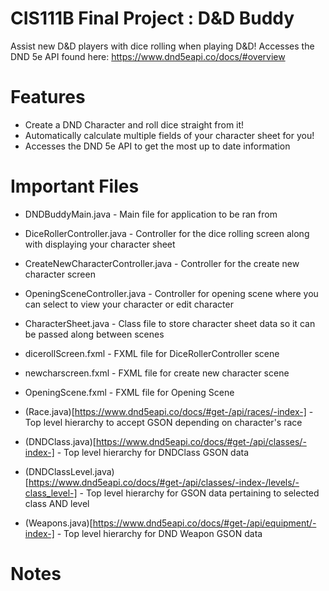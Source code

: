 # CIS111B Final Project : D&D Buddy
Assist new D&D players with dice rolling when playing D&D!
Accesses the DND 5e API found here: https://www.dnd5eapi.co/docs/#overview 

# Features
- Create a DND Character and roll dice straight from it!
- Automatically calculate multiple fields of your character sheet for you!
- Accesses the DND 5e API to get the most up to date information

# Important Files
- DNDBuddyMain.java - Main file for application to be ran from
- DiceRollerController.java - Controller for the dice rolling screen along with displaying your character sheet
- CreateNewCharacterController.java - Controller for the create new character screen
- OpeningSceneController.java - Controller for opening scene where you can select to view your character or edit character
- CharacterSheet.java - Class file to store character sheet data so it can be passed along between scenes

- dicerollScreen.fxml - FXML file for DiceRollerController scene
- newcharscreen.fxml - FXML file for create new character scene
- OpeningScene.fxml - FXML file for Opening Scene

- (Race.java)[https://www.dnd5eapi.co/docs/#get-/api/races/-index-] - Top level hierarchy to accept GSON depending on character's race
- (DNDClass.java)[https://www.dnd5eapi.co/docs/#get-/api/classes/-index-] - Top level hierarchy for DNDClass GSON data
- (DNDClassLevel.java)[https://www.dnd5eapi.co/docs/#get-/api/classes/-index-/levels/-class_level-] - Top level hierarchy for GSON data pertaining to selected class AND level
- (Weapons.java)[https://www.dnd5eapi.co/docs/#get-/api/equipment/-index-] - Top level hierarchy for DND Weapon GSON data

# Notes
